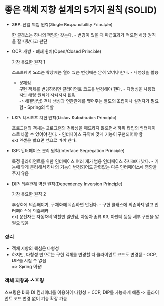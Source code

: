 # 좋은 객체 지향 설계의 5가지 원칙 (SOLID)

- SRP: 단일 책임 원칙(Single Responsibility Principle)

  한 클래스는 하나의 책임만 갖는다. - 변경이 있을 때 파급효과가 적으면 해당 원칙을 잘 따랐다고 판단
  
- OCP: 개방 - 폐쇄 원치(Open/Closed Principle)

  가장 중요한 원칙 1
  
  소프트웨어 요소는 확장에는 열려 있은 변경에는 닫혀 있어야 한다. - 다형성을 활용

  * 문제점  
    구현 객체를 변경하려면 클라이언트 코드를 변경해야 한다. - 다형성을 사용했지만 해당 원칙이 지켜지지 않음  
    -> 해결방법) 객체 생성과 연관관계를 맺어주는 별도의 조립이나 설정자가 필요함 - Spring의 역할

- LSP: 리스코프 치환 원칙(Liskov Substitution Principle)

  프로그램의 객체는 프로그램의 정확성을 깨뜨리지 않으면서 하위 타입의 인터페이스로 바꿀 수 있어야 한다. - 인터페이스 규약에 맞게 기능이 구현되어야 함  
  ex) 엑셀을 밟으면 앞으로 가야 한다.
  
- ISP: 인터페이스 분리 원칙(Interface Segregation Principle)

  특정 클라이언트를 위한 인터페이스 여러 개가 범용 인터페이스 하나보다 낫다. - 기능에 맞게 분리해서 하나의 기능이 변경되어도 관련없는 다른 인터페이스에 영향을 주지 않음  
  
- DIP: 의존관계 역전 원칙(Dependency Inversion Principle)

  가장 중요한 원칙 2

  추상화에 의존해야지, 구체화에 의존하면 안된다. - 구현 클래스에 의존하지 말고 인터페이스에 의존해라  
  ex) 운전자는 자동차의 역할만 알면됨, 자동차 종류 K3, 아반떼 등등 세부 구현을 알 필요 없음


### 정리

- 객체 지향의 핵심은 다형성
- 하지만, 다형성 만으로는 구현 객체를 변경할 때 클라이언트 코드도 변경됨 - OCP, DIP를 지킬 수 없음  
  => Spring 이용!


### 객체 지향과 스프링

스프링은 DI와 DI 컨테이너를 이용하여 다형성 + OCP, DIP를 가능하게 해줌 -> 클라이언트 코드 변경 없이 기능 확장 가능


